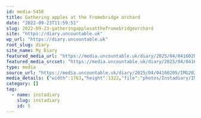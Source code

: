 ```yaml
---
id: media-5458
title: Gathering apples at the Fromebridge orchard
date: "2022-09-23T11:59:51"
slug: 2022-09-23-gatheringapplesatthefromebridgeorchard
site: "https://diary.uncountable.uk"
wp_url: "https://diary.uncountable.uk"
root_slug: diary
site_name: My Diary
featured_media_url: "https://media.uncountable.uk/diary/2025/04/04160205/IMG20220923125951.webp"
featured_media_srcset: "https://media.uncountable.uk/diary/2025/04/04160205/IMG20220923125951-300x225.webp 300w, https://media.uncountable.uk/diary/2025/04/04160205/IMG20220923125951-1024x768.webp 1024w, https://media.uncountable.uk/diary/2025/04/04160205/IMG20220923125951-150x150.webp 150w, https://media.uncountable.uk/diary/2025/04/04160205/IMG20220923125951-640x480.webp 640w, https://media.uncountable.uk/diary/2025/04/04160205/IMG20220923125951.webp 1763w"
type: media
source_url: "https://media.uncountable.uk/diary/2025/04/04160205/IMG20220923125951.webp"
media_details: {"width":1763,"height":1322,"file":"photos/Instadiary/IMG20220923125951.webp","filesize":157284,"sizes":{"medium":{"file":"IMG20220923125951-300x225.webp","width":300,"height":225,"filesize":28180,"mime_type":"image/webp","source_url":"https://media.uncountable.uk/diary/2025/04/04160205/IMG20220923125951-300x225.webp"},"large":{"file":"IMG20220923125951-1024x768.webp","width":1024,"height":768,"filesize":206128,"mime_type":"image/webp","source_url":"https://media.uncountable.uk/diary/2025/04/04160205/IMG20220923125951-1024x768.webp"},"thumbnail":{"file":"IMG20220923125951-150x150.webp","width":150,"height":150,"filesize":10454,"mime_type":"image/webp","source_url":"https://media.uncountable.uk/diary/2025/04/04160205/IMG20220923125951-150x150.webp"},"mobwidth":{"file":"IMG20220923125951-640x480.webp","width":640,"height":480,"filesize":105414,"mime_type":"image/webp","source_url":"https://media.uncountable.uk/diary/2025/04/04160205/IMG20220923125951-640x480.webp"},"full":{"file":"IMG20220923125951.webp","width":1763,"height":1322,"mime_type":"image/webp","source_url":"https://media.uncountable.uk/diary/2025/04/04160205/IMG20220923125951.webp"}},"image_meta":{"aperture":"0","credit":"","camera":"","caption":"","created_timestamp":"0","copyright":"","focal_length":"0","iso":"0","shutter_speed":"0","title":"","orientation":"0","keywords":[]}}
category: []
tag:
  - name: instadiary
    slug: instadiary
    id: 5
---
```



